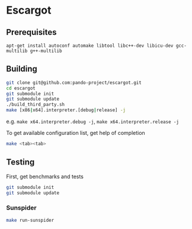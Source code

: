 # Escargot

## Prerequisites
```
apt-get install autoconf automake libtool libc++-dev libicu-dev gcc-multilib g++-multilib
```

## Building

``` sh
git clone git@github.com:pando-project/escargot.git
cd escargot
git submodule init
git submodule update
./build_third_party.sh
make [x86|x64].interpreter.[debug|release] -j
```

e.g. `make x64.interpreter.debug -j`, `make x64.interpreter.release -j`

To get available configuration list, get help of completion

``` sh
make <tab><tab>
```

## Testing

First, get benchmarks and tests


``` sh
git submodule init
git submodule update
```

### Sunspider

```sh
make run-sunspider
```
